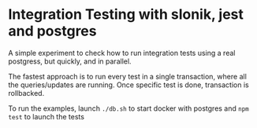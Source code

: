 # Integration Testing with slonik, jest and postgres

A simple experiment to check how to run integration tests
using a real postgress, but quickly, and in parallel.

The fastest approach is to run every test in a single
 transaction, where all the queries/updates are running.
 Once specific test is done, transaction is rollbacked.
 
 To run the examples, launch
 `./db.sh` to start docker with postgres and `npm test` to launch the tests
 
  
